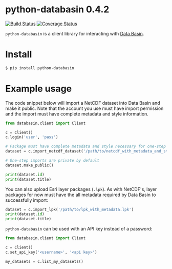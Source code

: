 # python-databasin 0.4.2

[![Build Status](https://travis-ci.org/consbio/python-databasin.png?branch=master)](https://travis-ci.org/consbio/python-databasin) [![Coverage Status](https://coveralls.io/repos/consbio/python-databasin/badge.svg?branch=master&service=github)](https://coveralls.io/github/consbio/python-databasin?branch=master)

```python-databasin``` is a client library for interacting with [Data Basin](http://databasin.org).

# Install
```bash
$ pip install python-databasin
```

# Example usage
The code snippet below will import a NetCDF dataset into Data Basin and make it public. Note that the account you use 
must have import permission and the import must have complete metadata and style information.

```python
from databasin.client import Client

c = Client()
c.login('user', 'pass')

# Package must have complete metadata and style necessary for one-step import
dataset = c.import_netcdf_dataset('/path/to/netcdf_with_metadata_and_style.zip')

# One-step imports are private by default
dataset.make_public()

print(dataset.id)
print(dataset.title)
```

You can also upload Esri layer packages (`.lpk`). As with NetCDF's, layer packages for now must have the all metadata
required by Data Basin to successfully import:

```python
dataset = c.import_lpk('/path/to/lpk_with_metadata.lpk')
print(dataset.id)
print(dataset.title)
```

`python-databasin` can be used with an API key instead of a password:

```python
from databasin.client import Client

c = Client()
c.set_api_key('<username>', '<api key>')

my_datasets = c.list_my_datasets()
```
